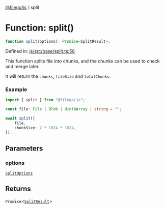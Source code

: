 [@filego/js](../README.md) / split

# Function: split()

```ts
function split(options): Promise<SplitResult>;
```

Defined in: [js/src/base/split.ts:58](https://github.com/alpheustangs/filego.js/blob/2a25fe3fdc1a0816f27fbb873f77aac511984242/packages/js/src/base/split.ts#L58)

This function splits file into chunks,
and the chunks can be used to check and merge later.

It will return the `chunks`, `fileSize` and `totalChunks`.

### Example

```ts
import { split } from "@filego/js";

const file: File | Blob | Uint8Array | string = "";

await split({
    file,
    chunkSize: 2 * 1024 * 1024,
});
```

## Parameters

### options

[`SplitOptions`](../type-aliases/SplitOptions.md)

## Returns

`Promise`\<[`SplitResult`](../type-aliases/SplitResult.md)\>
